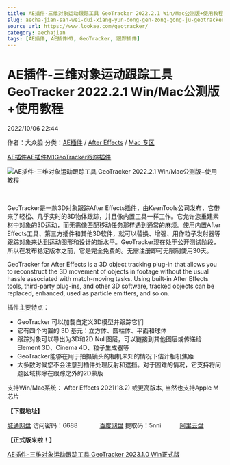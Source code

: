 ```yaml
---
title: AE插件-三维对象运动跟踪工具 GeoTracker 2022.2.1 Win/Mac公测版+使用教程
slug: aecha-jian-san-wei-dui-xiang-yun-dong-gen-zong-gong-ju-geotracker-2022-2-1-win-macgong-ce-ban-shi-yong-jiao-cheng
source_url: https://www.lookae.com/geotracker/
category: aechajian
tags: [AE插件, AE插件M1, GeoTracker, 跟踪插件]
---
```

# AE插件-三维对象运动跟踪工具 GeoTracker 2022.2.1 Win/Mac公测版+使用教程

2022/10/06 22:44

作者：大众脸
分类：[AE插件](https://www.lookae.com/after-effects/aechajian/) / [After Effects](https://www.lookae.com/after-effects/) / [Mac 专区](https://www.lookae.com/mac-osx/)

[AE插件](https://www.lookae.com/tag/ae%e6%8f%92%e4%bb%b6/)[AE插件M1](https://www.lookae.com/tag/aem1/)[GeoTracker](https://www.lookae.com/tag/geotracker/)[跟踪插件](https://www.lookae.com/tag/%e8%b7%9f%e8%b8%aa%e6%8f%92%e4%bb%b6/)

![AE插件-三维对象运动跟踪工具 GeoTracker 2022.2.1 Win/Mac公测版+使用教程](https://www.lookae.com/wp-content/uploads/2022/10/KeenTools-GeoTracker.jpg "AE插件-三维对象运动跟踪工具 GeoTracker 2022.2.1 Win/Mac公测版+使用教程-LookAE.com")

[﻿﻿﻿](https://cloud.video.taobao.com//play/u/705956171/p/1/e/6/t/1/379931977273.mp4)

GeoTracker是一款3D对象跟踪After Effects插件，由KeenTools公司发布，它带来了轻松、几乎实时的3D物体跟踪，并且像内置工具一样工作。它允许您重建素材中对象的3D运动，而无需像匹配移动任务那样遇到通常的麻烦。使用内置After Effects工具、第三方插件和其他3D软件，就可以替换、增强、用作粒子发射器等跟踪对象来达到运动图形和设计的新水平。GeoTracker现在处于公开测试阶段，所以在发布稳定版本之前，它是完全免费的。无需注册即可无限制使用30天。

GeoTracker for After Effects is a 3D object tracking plug-in that allows you to reconstruct the 3D movement of objects in footage without the usual hassle associated with match-moving tasks. Using built-in After Effects tools, third-party plug-ins, and other 3D software, tracked objects can be replaced, enhanced, used as particle emitters, and so on.

插件主要特点：

* GeoTracker 可以加载自定义3D模型并跟踪它们
* 它有四个内置的 3D 基元：立方体、圆柱体、平面和球体
* 跟踪对象可以导出为3D和2D Null图层，可以链接到其他图层或传递给Element 3D、Cinema 4D、粒子生成器等
* GeoTracker能够在用于拍摄镜头的相机未知的情况下估计相机焦距
* 大多数时候您不会注意到插件处理反射和遮挡。对于困难的情况，它支持将问题区域排除在跟踪之外的2D蒙版

支持Win/Mac系统： After Effects 2021(18.2) 或更高版本, 当然也支持Apple M芯片

**【下载地址】**

[城通网盘](https://url70.ctfile.com/f/2827370-689097335-0be7b4?p=4431) 访问密码：6688             [百度网盘](https://pan.baidu.com/s/1tnUmzVIkAe-MYHscuFZDWg?pwd=5nni) 提取码：5nni           [阿里云盘](https://www.aliyundrive.com/s/zYD1s953Mq3)

**【正式版来啦！】**

[AE插件-三维对象运动跟踪工具 GeoTracker 2023.1.0 Win正式版](https://www.lookae.com/geotracker-2023/)
